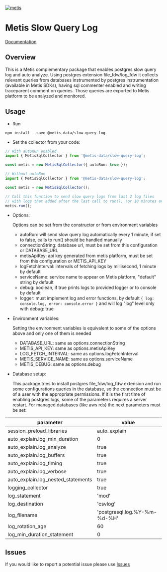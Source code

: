 [![metis](https://static-asserts-public.s3.eu-central-1.amazonaws.com/metis-min-logo.png)](https://www.metisdata.io/)

# Metis Slow Query Log 

[Documentation](https://docs.metisdata.io)

## Overview

This is a Metis complementary package that enables postgres slow query log and auto analyze.
Using postgres extension file_fdw/log_fdw it collects relevant queries from databases instrumented by postgres instrumentation 
(available in Metis SDKs), having sql commenter enabled and writing traceparent comment on queries.
Those queries are exported to Metis platform to be analyzed and monitored.


## Usage

- Run
```shell
npm install --save @metis-data/slow-query-log
```


- Set the collector from your code:
```typescript
// With autoRun enabled
import { MetisSqlCollector } from '@metis-data/slow-query-log';

const metis = new MetisSqlCollector({ autoRun: true });
```

```typescript
// Without autoRun
import { MetisSqlCollector } from '@metis-data/slow-query-log';

const metis = new MetisSqlCollector();

// Call this function to send slow query logs from last 2 log files 
// with logs that added after the last call to run(), (or 10 minutes on first call)
metis.run();
```

- Options: 

    Options can be set from the constructor or from environment variables
    - autoRun: will send slow query log automatically every 1 minute, if set to false, calls to run() should be handled manually
    - connectionString: database url, must be set from this configuration or DATABASE_URL
    - metisApiKey: api key generated from metis platform, must be set from this configuration or METIS_API_KEY
    - logFetchInterval: intervals of fetching logs by millisecond, 1 minute by default
    - serviceName: service name to appear on Metis platform, "default" string by default 
    - debug: boolean, if true prints logs to provided logger or to console by default
    - logger: must implement log and error functions, by default ```{ log: console.log, error: console.error }``` 
      and will log "log" level only with debug: true

- Environment variables:

    Setting the environment variables is equivalent to some of the options above and only one of them is needed
    - DATABASE_URL: same as options.connectionString
    - METIS_API_KEY: same as options.metisApiKey
    - LOG_FETCH_INTERVAL: same as options.logFetchInterval
    - METIS_SERVICE_NAME: same as options.serviceName
    - METIS_DEBUG: same as options.debug

- Database setup:

    This package tries to install postgres file_fdw/log_fdw extension and run some configurations queries in the database, so the
    connection must be of a user with the appropriate permissions.
    If it is the first time of enabling postgres logs, some of the parameters requires a server restart.
    For managed databases (like aws rds) the next parameters must be set: 

| parameter                           | value                        |
|-------------------------------------|------------------------------|
| session_preload_libraries           | auto_explain                 |
| auto_explain.log_min_duration       | 0                            |
| auto_explain.log_analyze            | true                         |
| auto_explain.log_buffers            | true                         |
| auto_explain.log_timing             | true                         |
| auto_explain.log_verbose            | true                         |
| auto_explain.log_nested_statements  | true                         |
| logging_collector                   | true                         | 
| log_statement                       | 'mod'                        |
| log_destination                     | 'csvlog'                     |
| log_filename                        | 'postgresql.log.%Y-%m-%d-%H' |
| log_rotation_age                    | 60                           |
| log_min_duration_statement          | 0                            |

## Issues
If you would like to report a potential issue please use [Issues](https://github.com/metis-data/slow-query-log/issues)